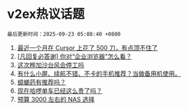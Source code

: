 # v2ex热议话题

`最后更新时间：2025-09-23 05:08:40 +0800`

1. [最近一个月在 Cursor 上花了 500 刀，有点顶不住了](https://www.v2ex.com/t/1160920)
1. [[凡回复必答谢] 你对“企业浏览器”怎么看？](https://www.v2ex.com/t/1160988)
1. [这次桦加沙台风会停工吗](https://www.v2ex.com/t/1160932)
1. [有什么小屏、续航不错、不卡的手机推荐？当做备用机使用。](https://www.v2ex.com/t/1161004)
1. [蟑螂药有推荐吗？](https://www.v2ex.com/t/1160923)
1. [现在哈啰单车已经这么贵了吗？](https://www.v2ex.com/t/1160949)
1. [预算 3000 左右的 NAS 选择](https://www.v2ex.com/t/1160927)

